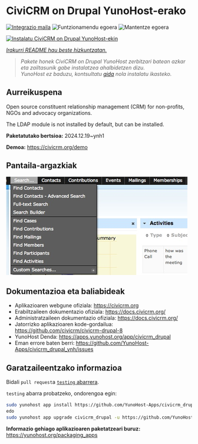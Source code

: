 <!--
Ohart ongi: README hau automatikoki sortu da <https://github.com/YunoHost/apps/tree/master/tools/readme_generator>ri esker
EZ editatu eskuz.
-->

# CiviCRM on Drupal YunoHost-erako

[![Integrazio maila](https://apps.yunohost.org/badge/integration/civicrm_drupal)](https://ci-apps.yunohost.org/ci/apps/civicrm_drupal/)
![Funtzionamendu egoera](https://apps.yunohost.org/badge/state/civicrm_drupal)
![Mantentze egoera](https://apps.yunohost.org/badge/maintained/civicrm_drupal)

[![Instalatu CiviCRM on Drupal YunoHost-ekin](https://install-app.yunohost.org/install-with-yunohost.svg)](https://install-app.yunohost.org/?app=civicrm_drupal)

*[Irakurri README hau beste hizkuntzatan.](./ALL_README.md)*

> *Pakete honek CiviCRM on Drupal YunoHost zerbitzari batean azkar eta zailtasunik gabe instalatzea ahalbidetzen dizu.*  
> *YunoHost ez baduzu, kontsultatu [gida](https://yunohost.org/install) nola instalatu ikasteko.*

## Aurreikuspena

Open source constituent relationship management (CRM) for non-profits, NGOs and advocacy organizations.

The LDAP module is not installed by default, but can be installed.


**Paketatutako bertsioa:** 2024.12.19~ynh1

**Demoa:** <https://civicrm.org/demo>

## Pantaila-argazkiak

![CiviCRM on Drupal(r)en pantaila-argazkia](./doc/screenshots/screenshot.png)

## Dokumentazioa eta baliabideak

- Aplikazioaren webgune ofiziala: <https://civicrm.org>
- Erabiltzaileen dokumentazio ofiziala: <https://docs.civicrm.org/>
- Administratzaileen dokumentazio ofiziala: <https://docs.civicrm.org/>
- Jatorrizko aplikazioaren kode-gordailua: <https://github.com/civicrm/civicrm-drupal-8>
- YunoHost Denda: <https://apps.yunohost.org/app/civicrm_drupal>
- Eman errore baten berri: <https://github.com/YunoHost-Apps/civicrm_drupal_ynh/issues>

## Garatzaileentzako informazioa

Bidali `pull request`a [`testing` abarrera](https://github.com/YunoHost-Apps/civicrm_drupal_ynh/tree/testing).

`testing` abarra probatzeko, ondorengoa egin:

```bash
sudo yunohost app install https://github.com/YunoHost-Apps/civicrm_drupal_ynh/tree/testing --debug
edo
sudo yunohost app upgrade civicrm_drupal -u https://github.com/YunoHost-Apps/civicrm_drupal_ynh/tree/testing --debug
```

**Informazio gehiago aplikazioaren paketatzeari buruz:** <https://yunohost.org/packaging_apps>
